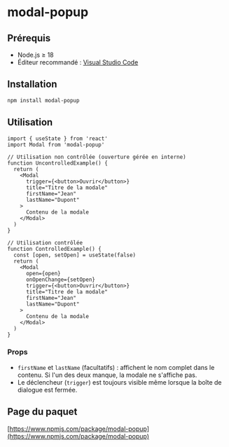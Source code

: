 # modal-popup

## Prérequis

- Node.js ≥ 18
- Éditeur recommandé : [Visual Studio Code](https://code.visualstudio.com/)

## Installation

```bash
npm install modal-popup
```

## Utilisation

```tsx
import { useState } from 'react'
import Modal from 'modal-popup'

// Utilisation non contrôlée (ouverture gérée en interne)
function UncontrolledExample() {
  return (
    <Modal
      trigger={<button>Ouvrir</button>}
      title="Titre de la modale"
      firstName="Jean"
      lastName="Dupont"
    >
      Contenu de la modale
    </Modal>
  )
}

// Utilisation contrôlée
function ControlledExample() {
  const [open, setOpen] = useState(false)
  return (
    <Modal
      open={open}
      onOpenChange={setOpen}
      trigger={<button>Ouvrir</button>}
      title="Titre de la modale"
      firstName="Jean"
      lastName="Dupont"
    >
      Contenu de la modale
    </Modal>
  )
}
```

### Props

- `firstName` et `lastName` (facultatifs) : affichent le nom complet dans le contenu. Si l'un des deux manque, la modale ne s'affiche pas.
- Le déclencheur (`trigger`) est toujours visible même lorsque la boîte de dialogue est fermée.

## Page du paquet

[https://www.npmjs.com/package/modal-popup](https://www.npmjs.com/package/modal-popup)

